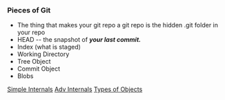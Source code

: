 ### Pieces of Git

- The thing that makes your git repo a git repo is the hidden .git folder in your repo
- HEAD -- the snapshot of ***your last commit.***
- Index (what is staged)
- Working Directory
- Tree Object
- Commit Object
- Blobs

[Simple Internals](https://blog.thoughtram.io/git/2014/11/18/the-anatomy-of-a-git-commit.html)
[Adv Internals](https://git-scm.com/book/en/v2/Git-Internals-Git-Objects)
[Types of Objects](https://matthew-brett.github.io/curious-git/git_object_types.html)
